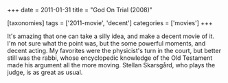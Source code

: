 +++
date = 2011-01-31
title = "God On Trial (2008)"

[taxonomies]
tags = ['2011-movie', 'decent']
categories = ['movies']
+++

It's amazing that one can take a silly idea, and make a decent movie of
it. I'm not sure what the point was, but the some powerful moments, and
decent acting. My favorites were the physicist's turn in the court, but
better still was the rabbi, whose encyclopedic knowledge of the Old
Testament made his argument all the more moving. Stellan Skarsgård, who
plays the judge, is as great as usual.
